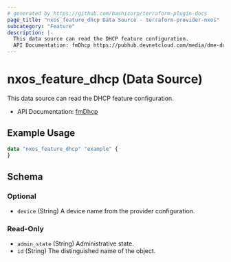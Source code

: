```yaml
---
# generated by https://github.com/hashicorp/terraform-plugin-docs
page_title: "nxos_feature_dhcp Data Source - terraform-provider-nxos"
subcategory: "Feature"
description: |-
  This data source can read the DHCP feature configuration.
  API Documentation: fmDhcp https://pubhub.devnetcloud.com/media/dme-docs-10-2-2/docs/Feature%20Management/fm:Dhcp/
---
```


# nxos_feature_dhcp (Data Source)

This data source can read the DHCP feature configuration.

- API Documentation: [fmDhcp](https://pubhub.devnetcloud.com/media/dme-docs-10-2-2/docs/Feature%20Management/fm:Dhcp/)

## Example Usage

```terraform
data "nxos_feature_dhcp" "example" {
}
```

<!-- schema generated by tfplugindocs -->
## Schema

### Optional

- `device` (String) A device name from the provider configuration.

### Read-Only

- `admin_state` (String) Administrative state.
- `id` (String) The distinguished name of the object.


